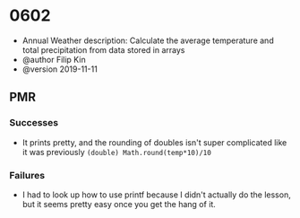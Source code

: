 # 0602
 * Annual Weather description: Calculate the average temperature and total precipitation from data stored in arrays
 * @author Filip Kin
 * @version 2019-11-11

## PMR
### Successes
- It prints pretty, and the rounding of doubles isn't super complicated like it was previously 
`(double) Math.round(temp*10)/10`
### Failures
- I had to look up how to use printf because I didn't actually do the lesson, but it seems pretty easy once you get the 
hang of it.
